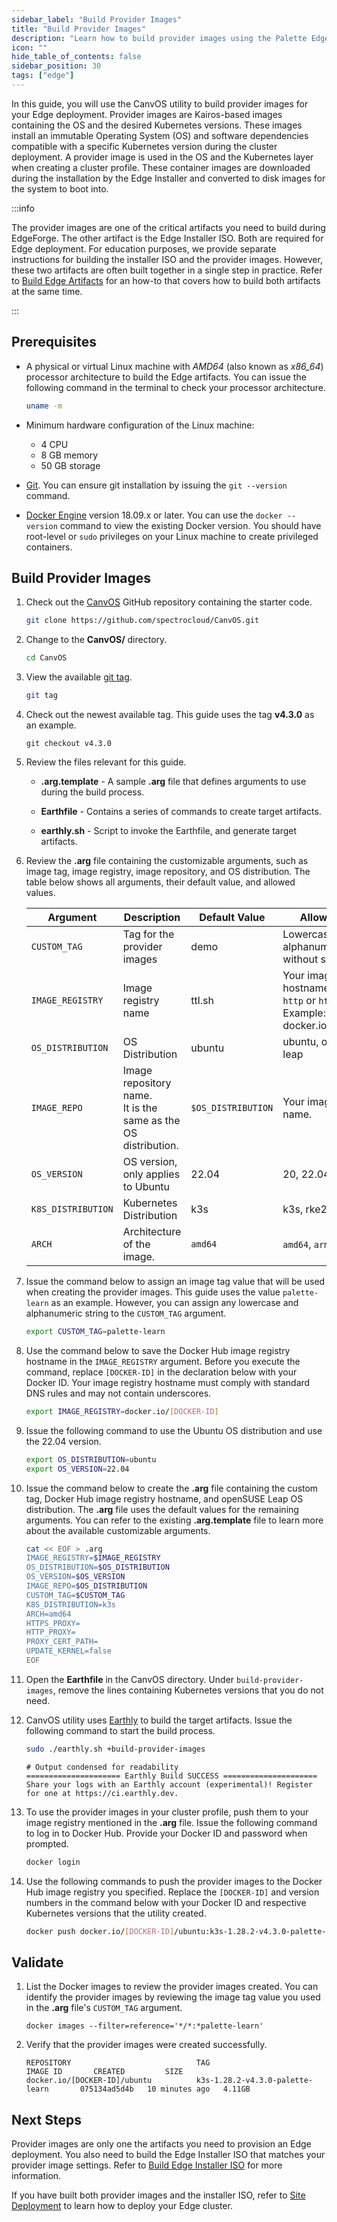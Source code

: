 ```yaml
---
sidebar_label: "Build Provider Images"
title: "Build Provider Images"
description: "Learn how to build provider images using the Palette Edge CLI and the EdgeForge utilities."
icon: ""
hide_table_of_contents: false
sidebar_position: 30
tags: ["edge"]
---
```


In this guide, you will use the CanvOS utility to build provider images for your Edge deployment. Provider images are
Kairos-based images containing the OS and the desired Kubernetes versions. These images install an immutable Operating
System (OS) and software dependencies compatible with a specific Kubernetes version during the cluster deployment. A
provider image is used in the OS and the Kubernetes layer when creating a cluster profile. These container images are
downloaded during the installation by the Edge Installer and converted to disk images for the system to boot into.

:::info

The provider images are one of the critical artifacts you need to build during EdgeForge. The other artifact is the Edge
Installer ISO. Both are required for Edge deployment. For education purposes, we provide separate instructions for
building the installer ISO and the provider images. However, these two artifacts are often built together in a single
step in practice. Refer to [Build Edge Artifacts](palette-canvos.md) for an how-to that covers how to build both
artifacts at the same time.

:::

## Prerequisites

- A physical or virtual Linux machine with _AMD64_ (also known as _x86_64_) processor architecture to build the Edge
  artifacts. You can issue the following command in the terminal to check your processor architecture.

  ```bash
  uname -m
  ```

- Minimum hardware configuration of the Linux machine:

  - 4 CPU
  - 8 GB memory
  - 50 GB storage

- [Git](https://cli.github.com/manual/installation). You can ensure git installation by issuing the `git --version`
  command.

- [Docker Engine](https://docs.docker.com/engine/install/) version 18.09.x or later. You can use the `docker --version`
  command to view the existing Docker version. You should have root-level or `sudo` privileges on your Linux machine to
  create privileged containers.

## Build Provider Images

1. Check out the [CanvOS](https://github.com/spectrocloud/CanvOS) GitHub repository containing the starter code.

   ```bash
   git clone https://github.com/spectrocloud/CanvOS.git
   ```

2. Change to the **CanvOS/** directory.

   ```bash
   cd CanvOS
   ```

3. View the available [git tag](https://github.com/spectrocloud/CanvOS/tags).

   ```bash
   git tag
   ```

4. Check out the newest available tag. This guide uses the tag **v4.3.0** as an example.

   ```shell
   git checkout v4.3.0
   ```

5. Review the files relevant for this guide.

   - **.arg.template** - A sample **.arg** file that defines arguments to use during the build process.

   - **Earthfile** - Contains a series of commands to create target artifacts.

   - **earthly.sh** - Script to invoke the Earthfile, and generate target artifacts.

6. Review the **.arg** file containing the customizable arguments, such as image tag, image registry, image repository,
   and OS distribution. The table below shows all arguments, their default value, and allowed values.

   | **Argument**       | **Description**                                                     | **Default Value**  | **Allowed Values**                                                                             |
   | ------------------ | ------------------------------------------------------------------- | ------------------ | ---------------------------------------------------------------------------------------------- |
   | `CUSTOM_TAG`       | Tag for the provider images                                         | demo               | Lowercase alphanumeric string without spaces.                                                  |
   | `IMAGE_REGISTRY`   | Image registry name                                                 | ttl.sh             | Your image registry hostname, without `http` or `https` <br /> Example: docker.io/spectrocloud |
   | `OS_DISTRIBUTION`  | OS Distribution                                                     | ubuntu             | ubuntu, opensuse-leap                                                                          |
   | `IMAGE_REPO`       | Image repository name.<br /> It is the same as the OS distribution. | `$OS_DISTRIBUTION` | Your image repository name.                                                                    |
   | `OS_VERSION`       | OS version, only applies to Ubuntu                                  | 22.04              | 20, 22.04                                                                                      |
   | `K8S_DISTRIBUTION` | Kubernetes Distribution                                             | k3s                | k3s, rke2, kubeadm                                                                             |
   | `ARCH`             | Architecture of the image.                                          | `amd64`            | `amd64`, `arm64`                                                                               |

7. Issue the command below to assign an image tag value that will be used when creating the provider images. This guide
   uses the value `palette-learn` as an example. However, you can assign any lowercase and alphanumeric string to the
   `CUSTOM_TAG` argument.

   ```bash
   export CUSTOM_TAG=palette-learn
   ```

8. Use the command below to save the Docker Hub image registry hostname in the `IMAGE_REGISTRY` argument. Before you
   execute the command, replace `[DOCKER-ID]` in the declaration below with your Docker ID. Your image registry hostname
   must comply with standard DNS rules and may not contain underscores.

   ```bash
   export IMAGE_REGISTRY=docker.io/[DOCKER-ID]
   ```

9. Issue the following command to use the Ubuntu OS distribution and use the 22.04 version.

   ```bash
   export OS_DISTRIBUTION=ubuntu
   export OS_VERSION=22.04
   ```

10. Issue the command below to create the **.arg** file containing the custom tag, Docker Hub image registry hostname,
    and openSUSE Leap OS distribution. The **.arg** file uses the default values for the remaining arguments. You can
    refer to the existing **.arg.template** file to learn more about the available customizable arguments.

    ```bash
    cat << EOF > .arg
    IMAGE_REGISTRY=$IMAGE_REGISTRY
    OS_DISTRIBUTION=$OS_DISTRIBUTION
    OS_VERSION=$OS_VERSION
    IMAGE_REPO=$OS_DISTRIBUTION
    CUSTOM_TAG=$CUSTOM_TAG
    K8S_DISTRIBUTION=k3s
    ARCH=amd64
    HTTPS_PROXY=
    HTTP_PROXY=
    PROXY_CERT_PATH=
    UPDATE_KERNEL=false
    EOF
    ```

11. Open the **Earthfile** in the CanvOS directory. Under `build-provider-images`, remove the lines containing
    Kubernetes versions that you do not need.

12. CanvOS utility uses [Earthly](https://earthly.dev/) to build the target artifacts. Issue the following command to
    start the build process.

    ```bash
    sudo ./earthly.sh +build-provider-images
    ```

    ```hideClipboard bash {2}
    # Output condensed for readability
    ===================== Earthly Build SUCCESS =====================
    Share your logs with an Earthly account (experimental)! Register for one at https://ci.earthly.dev.
    ```

13. To use the provider images in your cluster profile, push them to your image registry mentioned in the **.arg** file.
    Issue the following command to log in to Docker Hub. Provide your Docker ID and password when prompted.

    ```bash
    docker login
    ```

14. Use the following commands to push the provider images to the Docker Hub image registry you specified. Replace the
    `[DOCKER-ID]` and version numbers in the command below with your Docker ID and respective Kubernetes versions that
    the utility created.

    ```bash
    docker push docker.io/[DOCKER-ID]/ubuntu:k3s-1.28.2-v4.3.0-palette-learn
    ```

## Validate

1. List the Docker images to review the provider images created. You can identify the provider images by reviewing the
   image tag value you used in the **.arg** file's `CUSTOM_TAG` argument.

   ```
   docker images --filter=reference='*/*:*palette-learn'
   ```

2. Verify that the provider images were created successfully.

   ```hideClipboard
   REPOSITORY                            TAG                                   IMAGE ID       CREATED         SIZE
   docker.io/[DOCKER-ID]/ubuntu          k3s-1.28.2-v4.3.0-palette-learn       075134ad5d4b   10 minutes ago   4.11GB
   ```

## Next Steps

Provider images are only one the artifacts you need to provision an Edge deployment. You also need to build the Edge
Installer ISO that matches your provider image settings. Refer to [Build Edge Installer ISO](./build-installer-iso.md)
for more information.

If you have built both provider images and the installer ISO, refer to
[Site Deployment](../site-deployment/site-deployment.md) to learn how to deploy your Edge cluster.
